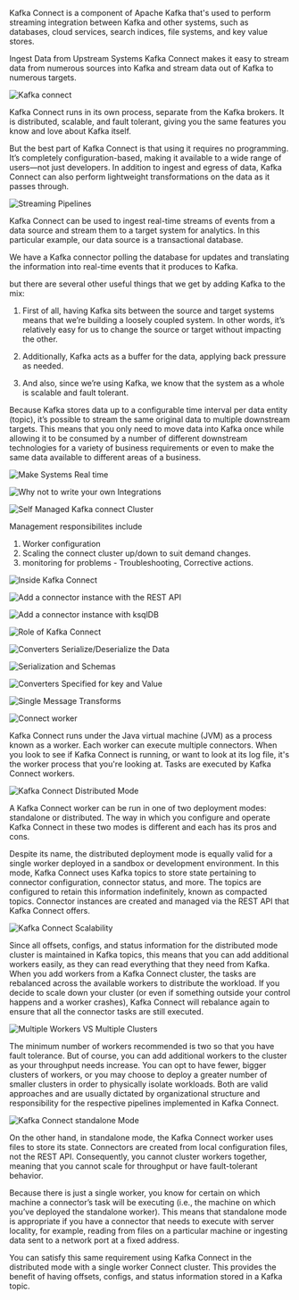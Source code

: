 
Kafka Connect is a component of Apache Kafka that's used to perform streaming integration between Kafka and other systems, such as databases, cloud services, search indices, file systems, and key value stores.

Ingest Data from Upstream Systems Kafka Connect makes it easy to stream data from numerous sources into Kafka and stream data out of Kafka to numerous targets.


![Kafka connect](image.png)


Kafka Connect runs in its own process, separate from the Kafka brokers. It is distributed, scalable, and fault tolerant, giving you the same features you know and love about Kafka itself.

But the best part of Kafka Connect is that using it requires no programming. It’s completely configuration-based, making it available to a wide range of users—not just developers. In addition to ingest and egress of data, Kafka Connect can also perform lightweight transformations on the data as it passes through.

![Streaming Pipelines](image-1.png)

Kafka Connect can be used to ingest real-time streams of events from a data source and stream them to a target system for analytics. In this particular example, our data source is a transactional database.

We have a Kafka connector polling the database for updates and translating the information into real-time events that it produces to Kafka.

but there are several other useful things that we get by adding Kafka to the mix:

1. First of all, having Kafka sits between the source and target systems means that we’re building a loosely coupled system. In other words, it’s relatively easy for us to change the source or target without impacting the other.

2. Additionally, Kafka acts as a buffer for the data, applying back pressure as needed.

3. And also, since we’re using Kafka, we know that the system as a whole is scalable and fault tolerant.

Because Kafka stores data up to a configurable time interval per data entity (topic), it’s possible to stream the same original data to multiple downstream targets. This means that you only need to move data into Kafka once while allowing it to be consumed by a number of different downstream technologies for a variety of business requirements or even to make the same data available to different areas of a business.


![Make Systems Real time](image-2.png)

![Why not to write your own Integrations](image-3.png)

![Self Managed Kafka connect Cluster](image-4.png)

Management responsibilites include

1. Worker configuration
2. Scaling the connect cluster up/down to suit demand changes.
3. monitoring for problems - Troubleshooting, Corrective actions.

![Inside Kafka Connect](image-5.png)

![Add a connector instance with the REST API](image-6.png)

![Add a connector instance with ksqlDB](image-7.png)

![Role of Kafka Connect](image-8.png)

![Converters Serialize/Deserialize the Data](image-9.png)

![Serialization and Schemas](image-10.png)

![Converters Specified for key and Value](image-11.png)

![Single Message Transforms](image-12.png)

![Connect worker](image-13.png)

Kafka Connect runs under the Java virtual machine (JVM) as a process known as a worker. Each worker can execute multiple connectors. When you look to see if Kafka Connect is running, or want to look at its log file, it's the worker process that you're looking at. Tasks are executed by Kafka Connect workers.

![Kafka Connect Distributed Mode](image-14.png)

A Kafka Connect worker can be run in one of two deployment modes: standalone or distributed. The way in which you configure and operate Kafka Connect in these two modes is different and each has its pros and cons.

Despite its name, the distributed deployment mode is equally valid for a single worker deployed in a sandbox or development environment. In this mode, Kafka Connect uses Kafka topics to store state pertaining to connector configuration, connector status, and more. The topics are configured to retain this information indefinitely, known as compacted topics. Connector instances are created and managed via the REST API that Kafka Connect offers.


![Kafka Connect Scalability](image-15.png)

Since all offsets, configs, and status information for the distributed mode cluster is maintained in Kafka topics, this means that you can add additional workers easily, as they can read everything that they need from Kafka. When you add workers from a Kafka Connect cluster, the tasks are rebalanced across the available workers to distribute the workload. If you decide to scale down your cluster (or even if something outside your control happens and a worker crashes), Kafka Connect will rebalance again to ensure that all the connector tasks are still executed.

![Multiple Workers VS Multiple Clusters](image-16.png)

The minimum number of workers recommended is two so that you have fault tolerance. But of course, you can add additional workers to the cluster as your throughput needs increase. You can opt to have fewer, bigger clusters of workers, or you may choose to deploy a greater number of smaller clusters in order to physically isolate workloads. Both are valid approaches and are usually dictated by organizational structure and responsibility for the respective pipelines implemented in Kafka Connect.

![Kafka Connect standalone Mode](image-17.png)

On the other hand, in standalone mode, the Kafka Connect worker uses files to store its state. Connectors are created from local configuration files, not the REST API. Consequently, you cannot cluster workers together, meaning that you cannot scale for throughput or have fault-tolerant behavior.

Because there is just a single worker, you know for certain on which machine a connector’s task will be executing (i.e., the machine on which you’ve deployed the standalone worker). This means that standalone mode is appropriate if you have a connector that needs to execute with server locality, for example, reading from files on a particular machine or ingesting data sent to a network port at a fixed address.

You can satisfy this same requirement using Kafka Connect in the distributed mode with a single worker Connect cluster. This provides the benefit of having offsets, configs, and status information stored in a Kafka topic.